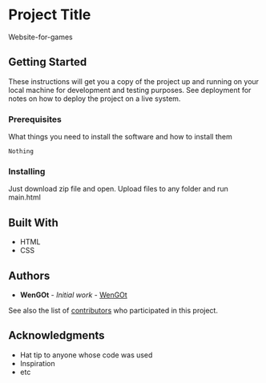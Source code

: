 # Project Title

Website-for-games

## Getting Started

These instructions will get you a copy of the project up and running on your local machine for development and testing purposes. See deployment for notes on how to deploy the project on a live system.

### Prerequisites

What things you need to install the software and how to install them

```
Nothing
```

### Installing

Just download zip file and open. Upload files to any folder and run main.html

## Built With

* HTML
* CSS

## Authors

* **WenGOt** - *Initial work* - [WenGOt](https://github.com/WenGOt)

See also the list of [contributors](https://github.com/your/project/contributors) who participated in this project.

## Acknowledgments

* Hat tip to anyone whose code was used
* Inspiration
* etc
